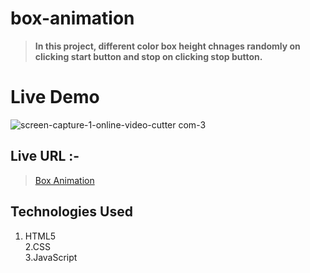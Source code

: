 # box-animation

> **In this project, different color box height chnages randomly on clicking start button and stop on clicking stop button.**

# Live Demo

![screen-capture-_1_-_online-video-cutter com_-_3_](https://user-images.githubusercontent.com/84847269/130741428-6865336d-3041-4384-99e7-d755352d3e0c.gif)

## Live URL :-

> [Box Animation](https://alam751.github.io/zeeshan.html)

## Technologies Used

1. HTML5  
   2.CSS  
   3.JavaScript
